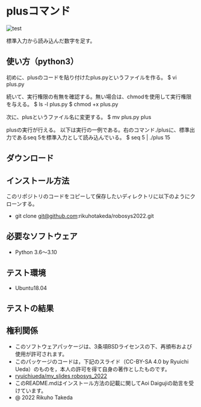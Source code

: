 # plusコマンド
![test](https://github.com/rikuhotakeda/robosys2022/actions/workflows/test.yml/badge.svg)

標準入力から読み込んだ数字を足す。

## 使い方（python3）
初めに、plusのコードを貼り付けたplus.pyというファイルを作る。
$ vi plus.py

続いて、実行権限の有無を確認する。無い場合は、chmodを使用して実行権限を与える。
$ ls -l plus.py
$ chmod +x plus.py

次に、plusというファイル名に変更する。
$ mv plus.py plus

plusの実行が行える。
以下は実行の一例である。右のコマンド./plusに、標準出力であるseq 5を標準入力として読み込んでいる。
$ seq 5 | ./plus
15

## ダウンロード

## インストール方法
このリポジトリのコードをコピーして保存したいディレクトリに以下のようにクローンする。
* git clone git@github.com:rikuhotakeda/robosys2022.git

## 必要なソフトウェア
* Python 3.6～3.10

## テスト環境
* Ubuntu18.04

## テストの結果


## 権利関係
* このソフトウェアパッケージは、3条項BSDライセンスの下、再頒布および使用が許可されます。
* このパッケージのコードは，下記のスライド（CC-BY-SA 4.0 by Ryuichi Ueda）のものを，本人の許可を得て自身の著作としたものです。
* [ryuichiueda/my_slides robosys_2022](https://github.com/ryuichiueda/my_slides/tree/master/robosys_2022)
* このREADME.mdはインストール方法の記載に関してAoi Daigujiの助言を受けています。
* @ 2022 Rikuho Takeda
